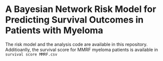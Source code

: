 # A Bayesian Network Risk Model for Predicting Survival Outcomes in Patients with Myeloma
The risk model and the analysis code are available in this repository. Additioanlly, the survival score for MMRF myeloma patients is available in ```survival score MMRF.csv```
